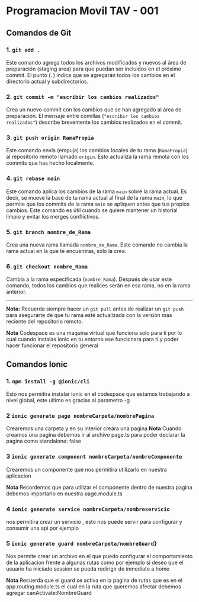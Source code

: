 # Programacion Movil TAV - 001 

## Comandos de Git

### 1. **`git add .`**
Este comando agrega todos los archivos modificados y nuevos al área de preparación (staging area) para que puedan ser incluidos en el próximo commit. El punto (`.`) indica que se agregarán todos los cambios en el directorio actual y subdirectorios.

### 2. **`git commit -m "escribir los cambios realizados"`**
Crea un nuevo commit con los cambios que se han agregado al área de preparación. El mensaje entre comillas (`"escribir los cambios realizados"`) describe brevemente los cambios realizados en el commit.

### 3. **`git push origin RamaPropia`**
Este comando envía (empuja) los cambios locales de tu rama (`RamaPropia`) al repositorio remoto llamado `origin`. Esto actualiza la rama remota con los commits que has hecho localmente.

### 4. **`git rebase main`**
Este comando aplica los cambios de la rama `main` sobre la rama actual. Es decir, se mueve la base de tu rama actual al final de la rama `main`, lo que permite que los commits de la rama `main` se apliquen antes que tus propios cambios. Este comando es útil cuando se quiere mantener un historial limpio y evitar los merges conflictivos.

### 5. **`git branch nombre_de_Rama`**
Crea una nueva rama llamada `nombre_de_Rama`. Este comando no cambia la rama actual en la que te encuentras, solo la crea.

### 6. **`git checkout nombre_Rama`**
Cambia a la rama especificada (`nombre_Rama`). Después de usar este comando, todos los cambios que realices serán en esa rama, no en la rama anterior.

---
**Nota:** Recuerda siempre hacer un `git pull` antes de realizar un `git push` para asegurarte de que tu rama esté actualizada con la versión más reciente del repositorio remoto.

**Nota** Codespace es una maquina virtual que funciona solo para ti por lo cual cuando instalas ionic en tu entorno ese funcionara para ti y poder hacer funcionar el repositorio general 


## Comandos Ionic 

### 1. **`npm install -g @ionic/cli`**

Esto nos permitira instalar ionic en el codespace que estamos trabajando a nivel global, este ultimo es gracias al parametro -g 

### 2 **`ionic generate page nombreCarpeta/nombrePagina`**

Crearemos una carpeta y en su interior creara una pagina 
**Nota**
Cuando creamos una pagina debemos ir al archivo page.ts para poder declarar la pagina como standalone: false 
### 3 **`ionic generate component nombreCarpeta/nombreComponente`**

Crearemos un componente que nos permitira utilizarlo en nuestra aplicacion 

**Nota** 
Recordemos que para utilizar el componente dentro de nuestra pagina debemos importarlo en nuestra page.module.ts 

### 4 **`ionic generate service nombreCarpeta/nombreservicio`**

nos permitira crear un servicio , esto nos puede servir para configurar y consumir una api por ejemplo 

### 5 **`ionic generate guard nombreCarpeta/nombreGuard`**}

Nos permite crear un archivo en el que puedo configurar el comportamiento de la aplicacion frente a algunas rutas como por ejemplo si deseo que el usuario ha iniciado session se pueda redirigir de inmediato a home

**Nota** 
Recuerda que el guard se activa en la pagina de rutas que es en el app.routing.module.ts el cual en la ruta que queremos afectar debemos agregar canActivate:NombreGuard 